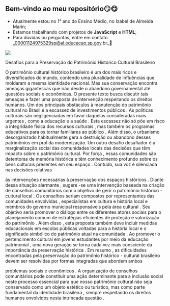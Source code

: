 ## Bem-vindo ao meu repositório😏😋
- Atualmente estou no 1° ano do Ensino Médio, no Izabel de Almeida Marin;
- Estamos trabalhando com projetos de **JavaScript** e **HTML**;
- Para dúvidas ou perguntas, entre em contato _00001124975329sp@al.educacao.sp.gov.br_📩

![](https://media1.tenor.com/m/oHws3K2bKe0AAAAd/blue-lock-nagi-seishiro-blue-lock.gif)

Desafios para a Preservação do Patrimônio Histórico Cultural Brasileiro

O patrimônio cultural histórico brasileiro é um dos mais ricos e diversificados do mundo, contendo uma pluralidade de influências que moldaram a mesma identidade nacional. Mas sua conservação encontra ameaças gigantescas que irão desde o abandono governamental até questões sociais e econômicas. O presente texto busca discutir tais ameaças e fazer uma proposta de intervenção respeitando os direitos humanos. Um dos principais obstáculos à manutenção do patrimônio cultural no Brasil é a escassez de investimentos públicos . As políticas culturais são negligenciadas em favor daquelas consideradas mais urgentes , como a educação e a saúde . Esta escassez não só põe em risco a integridade física dos recursos culturais , mas também os programas educativos para os tornar familiares ao público . Além disso, o urbanismo desorganizado habitualmente gera a destruição ou abandono desses patrimônios em prol da modernização. Um outro desafio desafiador é a marginalização social das comunidades locais das decisões que têm impacto sobre o patrimônio cultural. Por força , essas comunidades são detentoras de memória histórica e têm conhecimento profundo sobre os bens culturais presentes em seu espaço . Contudo, sua voz é silenciada nas decisões relativas



às intervenções necessárias à preservação dos espaços históricos . Diante dessa situação alarmante , sugere -se uma intervenção baseada na criação de conselhos comunitários com o objetivo de gerir o patrimônio histórico -cultural local . Os conselhos seriam compostos por representantes das comunidades envolvidas , especialistas em cultura e história local e membros do governo municipal responsáveis pela área cultural . Seu objetivo seria promover o diálogo entre os diferentes atores sociais para o planejamento comum de estratégias eficientes de proteção e valorização do patrimônio . Além disso , esta proposta também deve incluir medidas educacionais em escolas públicas voltadas para a história local e o significado simbólico do patrimônio atual na comunidade . Ao promover o pertencimento cultural em jovens estudantes por meio da educação patrimonial , uma nova geração se torna cada vez mais consciente da importância da preservação histórica . Em resumo , as dificuldades encontradas pela preservação do patrimônio histórico - cultural brasileiro devem ser resolvidas por formas integradas que abordem ambos





problemas sociais e econômicos . A organização de conselhos comunitários pode constituir uma ação determinante para a inclusão social neste processo essencial para que nosso patrimônio cultural não seja conservado como um objeto estético ou turístico, mas como parte fundamental da identidade brasileira , sempre respeitando os direitos humanos envolvidos nesta intrincada questão .
